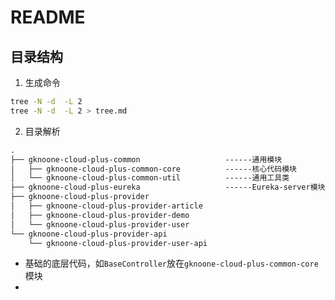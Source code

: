 # README
## 目录结构
1. 生成命令
```bash
tree -N -d  -L 2
tree -N -d  -L 2 > tree.md
```
2. 目录解析
```xml
.
├── gknoone-cloud-plus-common                   ------通用模块
│   ├── gknoone-cloud-plus-common-core          ------核心代码模块
│   └── gknoone-cloud-plus-common-util          ------通用工具类
├── gknoone-cloud-plus-eureka                   ------Eureka-server模块
├── gknoone-cloud-plus-provider
│   ├── gknoone-cloud-plus-provider-article
│   ├── gknoone-cloud-plus-provider-demo
│   └── gknoone-cloud-plus-provider-user
└── gknoone-cloud-plus-provider-api
    └── gknoone-cloud-plus-provider-user-api
```
- 基础的底层代码，如`BaseController`放在`gknoone-cloud-plus-common-core`模块
-

